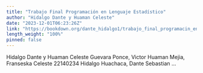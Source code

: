 ```yaml
---
title: "Trabajo Final Programación en Lenguaje Estadístico"
author: "Hidalgo Dante y Huaman Celeste"
date: "2023-12-01T06:23:26Z"
link: "https://bookdown.org/dante_hidalgo1/trabajo_final_programacin_en_lenguaje_estadstico/"
length_weight: "100%"
pinned: false
---
```


Hidalgo Dante y Huaman Celeste Guevara Ponce, Victor Huaman Mejia, Franseska Celeste 22140234 Hidalgo Huachaca, Dante Sebastian ...
